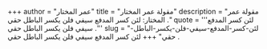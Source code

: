 +++
author = "عمر المختار"
title = "مقولة عمر المختار"
description = "مقولة عمر المختار: لئن كسر المدفع سيفي فلن يكسر الباطل حقي ."
quote = '''لئن كسر المدفع سيفي فلن يكسر الباطل حقي .'''
slug = "لئن-كسر-المدفع-سيفي-فلن-يكسر-الباطل-حقي"
+++
لئن كسر المدفع سيفي فلن يكسر الباطل حقي .
